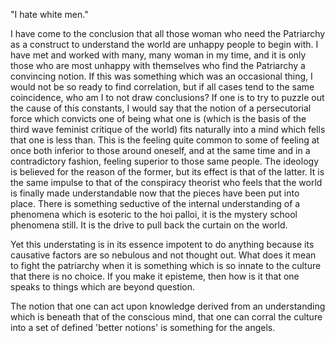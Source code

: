 "I hate white men." 

I have come to the conclusion that all those woman who need the Patriarchy as a construct to
understand the world are unhappy people to begin with.  I have met and worked with many, many woman
in my time, and it is only those who are most unhappy with themselves who find the Patriarchy a
convincing notion.  If this was something which was an occasional thing, I would not be so ready to
find correlation, but if all cases tend to the same coincidence, who am I to not draw conclusions?
If one is to try to puzzle out the cause of this constants, I would say that the notion of a
persecutorial force which convicts one of being what one is (which is the basis of the third wave
feminist critique of the world) fits naturally into a mind which fells that one is less than.  This
is the feeling quite common to some of feeling at once both inferior to those around oneself, and at
the same time and in a contradictory fashion, feeling superior to those same people.  The ideology is
believed for the reason of the former, but its effect is that of the latter.  It is the same impulse
to that of the conspiracy theorist who feels that the world is finally made understandable now that
the pieces have been put into place.  There is something seductive of the internal understanding of a
phenomena which is esoteric to the hoi palloi, it is the mystery school phenomena still.  It is the
drive to pull back the curtain on the world. 

Yet this understating is in its essence impotent to do anything because its causative factors are so
nebulous and not thought out.  What does it mean to fight the patriarchy when it is something which
is so innate to the culture that there is no choice.  If you make it episteme, then how is it that
one speaks to things which are beyond question. 

The notion that one can act upon knowledge derived from an understanding which is beneath that of
the conscious mind, that one can corral the culture into a set of defined 'better notions' is
something for the angels.  
